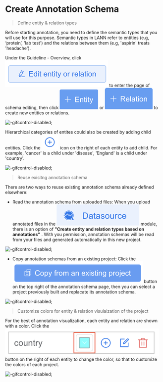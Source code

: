 # Create Annotation Schema

> Define entity & relation types

Before starting annotation, you need to define the semantic types that you will use for this purpose. Semantic types in LANN refer to entities (e.g, ‘protein’, 'lab test') and the relations between them (e.g, 'aspirin' treats 'headache').

Under the Guideline - Overview, click ![logo](../_icon/Edit_entity_relation.png ':size=120x40') to enter the page of schema editing, then click ![logo](../_icon/add-entity.png ':size=80x40') or ![logo](../_icon/add-relation.png ':size=90x40') to create new entities or relations. 

![](../_gif/create-schema.gif "-gifcontrol-disabled;")

Hierarchical categories of entites could also be created by adding child entities. Click the ![logo](../_icon/add.png ':size=50x40') icon on the right of each entity to add child. For example, 'cancer' is a child under 'disease', 'England' is a child under 'country'.

![](../_gif/add-entity-child.gif "-gifcontrol-disabled;")

> Reuse exisitng annotation schema

There are two ways to reuse existing annotation schema already defined elsewhere:

* Read the annotation schema from uploaded files: When you upload annotated files in the ![logo](../_icon/DataSource.png ':size=150x40') module, there is an option of **"Create entity and relation types based on annotations"** . With you permission, annotation schemas will be read from your files and generated automatically in this new project.

![](../_gif/Reuse-schema1.gif "-gifcontrol-disabled;")

* Copy annotation schemas from an existing project: Click the ![logo](../_icon/Copy_schema.png ':size=110x40') button on the top right of the annotation schema page, then you can select a project previously built and replacate its annotation schema.

![](../_gif/Reuse-shcema2.gif "-gifcontrol-disabled;")

> Customize colors for entity & relation visulaization of the project

For the best of annotation visualization, each entity and relation are shown with a color. Click the ![logo](../_icon/color.png ':size=200x40') button on the right of each entity to change the color, so that to customize the colors of each project.

![](../_gif/change-color.gif "-gifcontrol-disabled;")

